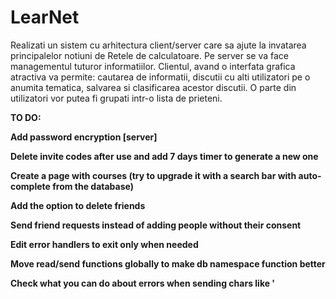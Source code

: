 # LearNet

Realizati un sistem cu arhitectura client/server care sa ajute la invatarea principalelor notiuni de Retele de calculatoare. Pe server se va face managementul tuturor informatiilor. Clientul, avand o interfata grafica atractiva va permite: cautarea de informatii, discutii cu alti utilizatori pe o anumita tematica, salvarea si clasificarea acestor discutii. O parte din utilizatori vor putea fi grupati intr-o lista de prieteni.

**TO DO:**

**Add password encryption \[server\]**

**Delete invite codes after use and add 7 days timer to generate a new one**

**Create a page with courses (try to upgrade it with a search bar with auto-complete from the database)**

**Add the option to delete friends**

**Send friend requests instead of adding people without their consent**

**Edit error handlers to exit only when needed** 

**Move read/send functions globally to make db namespace function better**

**Check what you can do about errors when sending chars like '**
